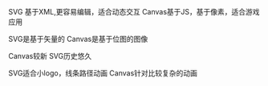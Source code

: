 SVG 基于XML,更容易编辑，适合动态交互
Canvas基于JS，基于像素，适合游戏应用


SVG是基于矢量的
Canvas是基于位图的图像


Canvas较新
SVG历史悠久


SVG适合小logo，线条路径动画
Canvas针对比较复杂的动画